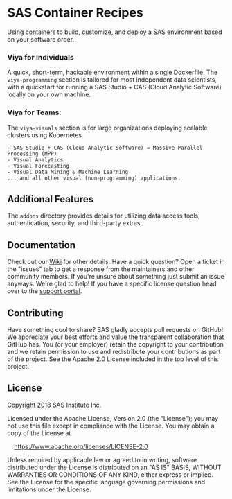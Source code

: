 # SAS Container Recipes
Using containers to build, customize, and deploy a SAS environment based on your software order.

### Viya for Individuals
A quick, short-term, hackable environment within a single Dockerfile.
The `viya-programming` section is tailored for most independent data scientists, with a quickstart for running a SAS Studio + CAS (Cloud Analytic Software) locally on your own machine.

### Viya for Teams: 
The `viya-visuals` section is for large organizations deploying scalable clusters using Kubernetes.

    - SAS Studio + CAS (Cloud Analytic Software) = Massive Parallel Processing (MPP)
    - Visual Analytics
    - Visual Forecasting
    - Visual Data Mining & Machine Learning
    ... and all other visual (non-programming) applications.

## Additional Features
The `addons` directory provides details for utilizing data access tools, authentication, security, and third-party extras.

## Documentation
Check out our [Wiki](https://github.com/sassoftware/sas-container-recipes/wiki) for other details.
Have a quick question? Open a ticket in the "issues" tab to get a response from the maintainers and other community members. If you're unsure about something just submit an issue anyways. We're glad to help!
If you have a specific license question head over to the [support portal](https://support.sas.com/en/support-home.html).

## Contributing
Have something cool to share? SAS gladly accepts pull requests on GitHub! We appreciate your best efforts and value the transparent collaboration that GitHub has.
You (or your employer) retain the copyright to your contribution and we retain permission to use and redistribute your contributions as part of the project. See the Apache 2.0 License included in the top level of this project.

## License
Copyright 2018 SAS Institute Inc.

Licensed under the Apache License, Version 2.0 (the "License");
you may not use this file except in compliance with the License.
You may obtain a copy of the License at

&nbsp;&nbsp;&nbsp;&nbsp;https://www.apache.org/licenses/LICENSE-2.0

Unless required by applicable law or agreed to in writing, software
distributed under the License is distributed on an "AS IS" BASIS,
WITHOUT WARRANTIES OR CONDITIONS OF ANY KIND, either express or implied.
See the License for the specific language governing permissions and
limitations under the License.
